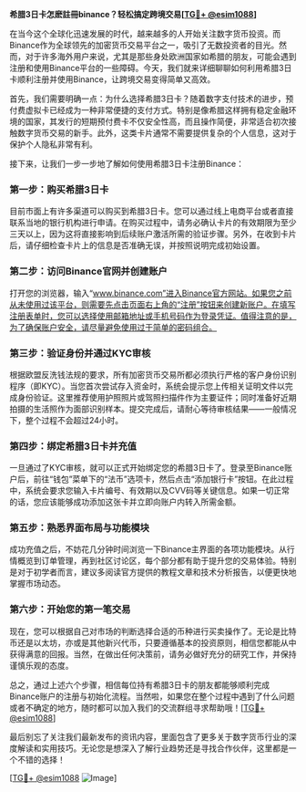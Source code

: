 **希腊3日卡怎麽註冊binance？轻松搞定跨境交易[[TG💪+ @esim1088](https://t.me/s/esim1088)]**

在当今这个全球化迅速发展的时代，越来越多的人开始关注数字货币投资。而Binance作为全球领先的加密货币交易平台之一，吸引了无数投资者的目光。然而，对于许多海外用户来说，尤其是那些身处欧洲国家如希腊的朋友，可能会遇到注册和使用Binance平台的一些障碍。今天，我们就来详细聊聊如何利用希腊3日卡顺利注册并使用Binance，让跨境交易变得简单又高效。

首先，我们需要明确一点：为什么选择希腊3日卡？随着数字支付技术的进步，预付费虚拟卡已经成为一种非常便捷的支付方式。特别是像希腊这样拥有稳定金融环境的国家，其发行的短期预付费卡不仅安全性高，而且操作简便，非常适合初次接触数字货币交易的新手。此外，这类卡片通常不需要提供复杂的个人信息，这对于保护个人隐私非常有利。

接下来，让我们一步一步地了解如何使用希腊3日卡注册Binance：

### 第一步：购买希腊3日卡

目前市面上有许多渠道可以购买到希腊3日卡。您可以通过线上电商平台或者直接联系当地的银行机构进行申请。在购买过程中，请务必确认卡片的有效期限为至少三天以上，因为这将直接影响到后续账户激活所需的验证步骤。另外，在收到卡片后，请仔细检查卡片上的信息是否准确无误，并按照说明完成初始设置。

### 第二步：访问Binance官网并创建账户

打开您的浏览器，输入“www.binance.com”进入Binance官方网站。如果您之前从未使用过该平台，则需要先点击页面右上角的“注册”按钮来创建新账户。在填写注册表单时，您可以选择使用邮箱地址或手机号码作为登录凭证。值得注意的是，为了确保账户安全，请尽量避免使用过于简单的密码组合。

### 第三步：验证身份并通过KYC审核

根据欧盟反洗钱法规的要求，所有加密货币交易所都必须执行严格的客户身份识别程序（即KYC）。当您首次尝试存入资金时，系统会提示您上传相关证明文件以完成身份验证。这里推荐使用护照照片或驾照扫描件作为主要证件；同时准备好近期拍摄的生活照作为面部识别样本。提交完成后，请耐心等待审核结果——一般情况下，整个过程不会超过24小时。

### 第四步：绑定希腊3日卡并充值

一旦通过了KYC审核，就可以正式开始绑定您的希腊3日卡了。登录至Binance账户后，前往“钱包”菜单下的“法币”选项卡，然后点击“添加银行卡”按钮。在此过程中，系统会要求您输入卡片编号、有效期以及CVV码等关键信息。如果一切正常的话，您应该能够成功添加这张卡并立即向账户内转入所需金额。

### 第五步：熟悉界面布局与功能模块

成功充值之后，不妨花几分钟时间浏览一下Binance主界面的各项功能模块。从行情概览到订单管理，再到社区讨论区，每个部分都有助于提升您的交易体验。特别是对于初学者而言，建议多阅读官方提供的教程文章和技术分析报告，以便更快地掌握市场动态。

### 第六步：开始您的第一笔交易

现在，您可以根据自己对市场的判断选择合适的币种进行买卖操作了。无论是比特币还是以太坊，亦或是其他新兴代币，只要遵循基本的投资原则，相信您都能从中获得满意的回报。当然，在做出任何决策前，请务必做好充分的研究工作，并保持谨慎乐观的态度。

总之，通过上述六个步骤，相信每位持有希腊3日卡的朋友都能够顺利完成Binance账户的注册与初始化流程。当然啦，如果您在整个过程中遇到了什么问题或者不确定的地方，随时都可以加入我们的交流群组寻求帮助哦！[[TG💪+ @esim1088](https://t.me/s/esim1088)]

最后别忘了关注我们最新发布的资讯内容，里面包含了更多关于数字货币行业的深度解读和实用技巧。无论您是想深入了解行业趋势还是寻找合作伙伴，这里都是一个不错的选择！

[[TG💪+ @esim1088](https://t.me/s/esim1088) ![Image](https://i.postimg.cc/4NQfJmqS/Snipaste-2025-05-13-00-14-12.png)]